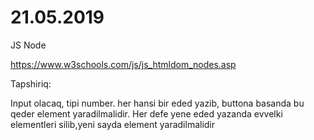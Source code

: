 # 21.05.2019

JS Node

https://www.w3schools.com/js/js_htmldom_nodes.asp


Tapshiriq:

Input olacaq, tipi number. her hansi bir eded yazib, buttona basanda bu qeder element yaradilmalidir.
Her defe yene eded yazanda evvelki elementleri silib,yeni sayda element yaradilmalidir
